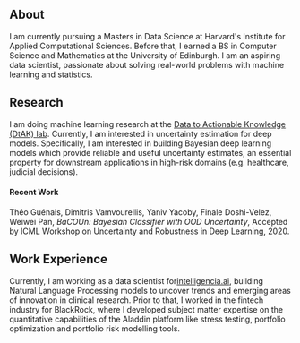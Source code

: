 ## About

I am currently pursuing a Masters in Data Science at Harvard's Institute for Applied Computational Sciences. Before that, I earned a BS in Computer Science and Mathematics at the University of Edinburgh. I am an aspiring data scientist, passionate about solving real-world problems with machine learning and statistics.

## Research

I am doing machine learning research at the [Data to Actionable Knowledge (DtAK) lab](https://dtak.github.io). Currently, I am interested in uncertainty estimation for deep models. Specifically, I am interested in building Bayesian deep learning models which provide reliable and useful uncertainty estimates, an essential property for downstream applications in high-risk domains (e.g. healthcare, judicial decisions). 

#### Recent Work

Théo Guénais, Dimitris Vamvourellis, Yaniv Yacoby, Finale Doshi-Velez, Weiwei Pan, *BaCOUn: Bayesian Classifier with OOD Uncertainty*, Accepted by ICML Workshop on Uncertainty and Robustness in Deep Learning, 2020.

## Work Experience

Currently, I am working as a data scientist for[intelligencia.ai](https://www.intelligencia.ai/), building Natural Language Processing models to uncover trends and emerging areas of innovation in clinical research. Prior to that, I worked in the fintech industry for BlackRock, where I developed subject matter expertise on the quantitative capabilities of the Aladdin platform like stress testing, portfolio optimization and portfolio risk modelling tools.

